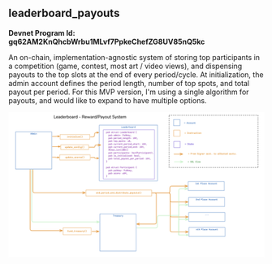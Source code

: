 <h2>leaderboard_payouts</h2>

**Devnet Program Id: gq62AM2KnQhcbWrbu1MLvf7PpkeChefZG8UV85nQ5kc**

An on-chain, implementation-agnostic system of storing top participants in a competition (game, contest, most art / video views), and dispensing payouts to the top slots at the end of every period/cycle.  At initialization, the admin account defines the period length, number of top spots, and total payout per period.  For this MVP version, I'm using a single algorithm for payouts, and would like to expand to have multiple options.

![Architecture diagram](arch-diagram.png)
